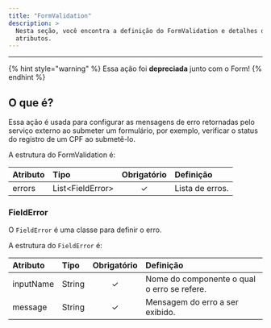 ```yaml
---
title: "FormValidation"
description: >
  Nesta seção, você encontra a definição do FormValidation e detalhes de seus
  atributos.
---
```

---
{% hint style="warning" %}
Essa ação foi **depreciada** junto com o Form!
{% endhint %}

## O que é?

Essa ação é usada para configurar as mensagens de erro retornadas pelo serviço externo ao submeter um formulário, por exemplo, verificar o status do registro de um CPF ao submetê-lo.

A estrutura do FormValidation é:

| **Atributo** | **Tipo** | Obrigatório | **Definição** |
| :--- | :--- | :---: | :--- |
| errors | List&lt;FieldError&gt; | ✓ | Lista de erros. |

### FieldError

O `FieldError` é uma classe para definir o erro.

A estrutura do `FieldError` é:

| **Atributo** | **Tipo** | Obrigatório | **Definição** |
| :--- | :--- | :---: | :--- |
| inputName | String | ✓ | Nome do componente o qual o erro se refere. |
| message | String | ✓ | Mensagem do erro a ser exibido. |


